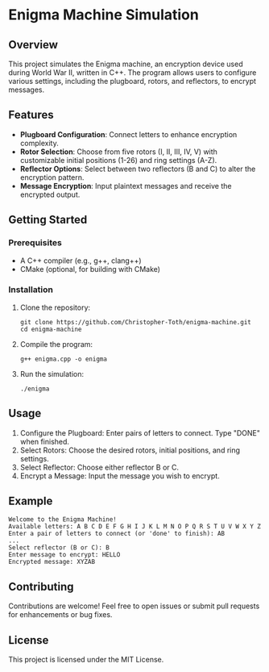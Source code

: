 # Enigma Machine Simulation

## Overview

This project simulates the Enigma machine, an encryption device used during World War II, written in C++. The program allows users to configure various settings, including the plugboard, rotors, and reflectors, to encrypt messages.

## Features

- **Plugboard Configuration**: Connect letters to enhance encryption complexity.
- **Rotor Selection**: Choose from five rotors (I, II, III, IV, V) with customizable initial positions (1-26) and ring settings (A-Z).
- **Reflector Options**: Select between two reflectors (B and C) to alter the encryption pattern.
- **Message Encryption**: Input plaintext messages and receive the encrypted output.

## Getting Started

### Prerequisites

- A C++ compiler (e.g., g++, clang++)
- CMake (optional, for building with CMake)

### Installation

1. Clone the repository:
   ```
   git clone https://github.com/Christopher-Toth/enigma-machine.git
   cd enigma-machine
   ```
   
2. Compile the program:
   ```
   g++ enigma.cpp -o enigma
   ```
   
3. Run the simulation:
   ```
   ./enigma
   ```

## Usage

1. Configure the Plugboard: Enter pairs of letters to connect. Type "DONE" when finished.
2. Select Rotors: Choose the desired rotors, initial positions, and ring settings.
3. Select Reflector: Choose either reflector B or C.
4. Encrypt a Message: Input the message you wish to encrypt.

## Example
```
Welcome to the Enigma Machine!
Available letters: A B C D E F G H I J K L M N O P Q R S T U V W X Y Z
Enter a pair of letters to connect (or 'done' to finish): AB
...
Select reflector (B or C): B
Enter message to encrypt: HELLO
Encrypted message: XYZAB
```

## Contributing
Contributions are welcome! Feel free to open issues or submit pull requests for enhancements or bug fixes.

## License
This project is licensed under the MIT License.
